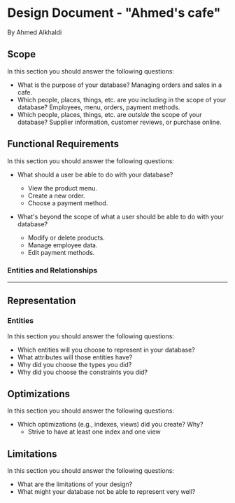 # Design Document - "Ahmed's cafe"

By Ahmed Alkhaldi

## Scope

In this section you should answer the following questions:

* What is the purpose of your database?
    Managing orders and sales in a cafe.
* Which people, places, things, etc. are you including in the scope of your database?
    Employees, menu, orders, payment methods.
* Which people, places, things, etc. are *outside* the scope of your database?
    Supplier information, customer reviews, or purchase online.

## Functional Requirements

In this section you should answer the following questions:

* What should a user be able to do with your database?
    - View the product menu.
    - Create a new order.
    - Choose a payment method.


* What's beyond the scope of what a user should be able to do with your database?
    - Modify or delete products.
    - Manage employee data.
    - Edit payment methods.


### Entities and Relationships

--------------------------------------

## Representation

### Entities

In this section you should answer the following questions:

* Which entities will you choose to represent in your database?
* What attributes will those entities have?
* Why did you choose the types you did?
* Why did you choose the constraints you did?

## Optimizations

In this section you should answer the following questions:

* Which optimizations (e.g., indexes, views) did you create? Why?
    * Strive to have at least one index and one view

## Limitations

In this section you should answer the following questions:

* What are the limitations of your design?
* What might your database not be able to represent very well?
